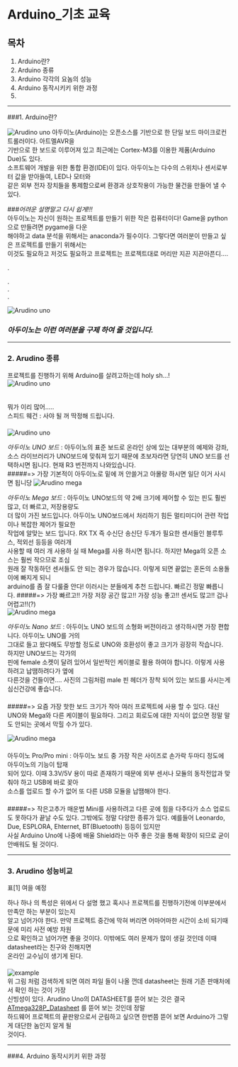 # Arduino_기초 교육
## 목차
1. Arduino란?
2. Arduino 종류 
3. Arduino 각각의 요놈의 성능
4. Arduino 동작시키키 위한 과정
5.
* * *
###1. Arduino란?   

![Arudino uno](./img/Arduino-callouts1.jpg)
   아두이노(Arduino)는 오픈소스를 기반으로 한 단일 보드 마이크로컨트롤러이다. 아트멜AVR을  
기반으로 한 보드로 이루어져 있고 최근에는 Cortex-M3를 이용한 제품(Arduino Due)도 있다.   
소프트웨어 개발을 위한 통합 환경(IDE)이 있다. 아두이노는 다수의 스위치나 센서로부터 값을 받아들여, LED나 모터와   
같은 외부 전자 장치들을 통제함으로써 환경과 상호작용이 가능한 물건을 만들어 낼 수 있다.   
       
   
   
  ###_어려운 설명말고 다시 쉽게!!!_   
   아두이노는 자신이 원하는 프로젝트를 만들기 위한 작은 컴퓨터이다! Game을 python으로 만들려면 pygame을 다운   
해야하고 data 분석을 위해서는 anaconda가 필수이다. 그렇다면 여러분이 만들고 싶은 프로젝트를 만들기 위해서는   
이것도 필요하고 저것도 필요하고 프로젝트는 프로젝트대로 머리만 지끈 지끈아픈디....   
   
      
         
.   

.   
.      
.
      
 ![Arudino uno](./img/headache.jpg)   
    
 ### _아두이노는 이런 여러분을 구제 하여 줄 것입니다._
 ***
 ### 2. Arudino 종류
 프로젝트를 진행하기 위해 Arduino를 살려고하는데 holy sh...!   
  ![Arudino uno](./img/mecha.PNG)    
  　   
  
 뭐가 이리 많어.....   
  스피드 웨건 : 사야 될 꺼 딱정해 드립니다.   
    　   
 ![Arudino uno](./img/arduino_uno.png)   
 
_아두이노 UNO 보드_ : 아두이노의 표준 보드로 온라인 상에 있는 대부분의 예제와 강좌, 소스 라이브러리가 UNO보드에 맞춰져 
있기 때문에 초보자라면 당연히 UNO 보드를 선택하시면 됩니다. 현재 R3 번전까지 나와있습니다.   
#####=> 가장 기본적이 아두이노로 밑에 꺼 안쓸거고 아몰랑 하시면 일단 이거 사시면 됩니당
![Arudino mega](./img/arduino_Mega.png)   

_아두이노 Mega 보드_ : 아두이노 UNO보드의 약 2배 크기에 제어할 수 있는 핀도 훨씬 많고, 더 빠르고, 저장용량도  
더 많이 가진 보드입니다. 아두이노 UNO보드에서 처리하기 힘든 멀티미디어 관련 작업이나 복잡한 제어가 필요한  
작업에 알맞는 보드 입니다. RX TX 즉 수신단 송신단 두개가 필요한 센서들인 블루투스, 적외선 등등을 여러개  
 사용할 때 여러 개 사용하 실 때 Mega를 사용 하시면 됩니다. 하지만 Mega의 오픈 소스는 훨씬 작으므로 조심  
 원래 잘 작동하던 센서들도 안 되는 경우가 많습니다. 이렇게 되면 끝없는 혼돈의 소용돌이에 빠지게 되니  
 arduino를 좀 잘 다룰줄 안다! 이러시는 분들에게 추천 드립니다. 빠르긴 정말 빠릅니다.
 #####=> 가장 빠르고!! 가장 저장 공간 많고!! 가장 성능 좋고!! 센서도 많고!! 겁나 어렵고!!(?)  
 ![Arudino mega](./img/arduino_nano.png)   
   
   _아두이노 Nano 보드_ : 아두이노 UNO 보드의 소형화 버전이라고 생각하시면 가장 편합니다. 아두이노 UNO를 거의  
   그대로 들고 왔다해도 무방할 정도로 UNO와 호환성이 좋고 크기가 굉장히 작습니다. 하지만 UNO보드는 각가의  
   핀에 female 소켓이 달려 있어서 일반적인 케이블로 활용 하여야 합니다. 이렇게 사용하려고 납땜하려다가 옆에  
   다른것을 건들이면.... 사진의 그림처럼 male 핀 헤더가 장착 되어 있는 보드를 사시는게 심신건강에 좋습니다.  
   　  
   #####=> 요즘 가장 핫한 보드 크기가 작아 여러 프로젝트에 사용 할 수 있다. 대신 UNO와 Mega와 다른 케이블이 필요하다. 그리고 회로도에 대한 지식이 없으면 정말 말도 안되는 곳에서 막힐 수가 있다.    
   
  ![Arudino mega](./img/arduino_mini.jpg)   
  　  
  아두이노 Pro/Pro mini : 아두이노 보드 중 가장 작은 사이즈로 손가락 두마디 정도에 아두이노의 기능이 탑재  
  되어 있다. 이때 3.3V/5V 용이 따로 존재하기 때문에 외부 센서나 모듈의 동작전압과 맞춰야 하고 USB에 바로 꽂아  
  소스를 업로드 할 수가 없어 또 다른 USB 모듈을 납땜해야 한다.  
  　  
  #####=> 작은고추가 매운법 Mini를 사용하려고 다른 곳에 힘을 다주다가 소스 업로드도 못하다가 끝날 수도 있다.
  그밖에도 정말 다양한 종류가 있다. 예를들어 Leonardo, Due, ESPLORA, Ehternet, BT(Bluetooth) 등등이 있지만  
  사실 Arduino Uno에 나중에 배울 Shield라는 아주 좋은 것을 통해 확장이 되므로 굳이 안배워도 될 것이다.  
  ***
  ### 3. Arudino 성능비교
  표[1] 여을 예정  
  
  하나 하나 의 특성은 위에서 다 설명 했고 혹시나 프로젝트를 진행하기전에 이부분에서 만족안 하는 부분이 있는지  
  알고 넘어가야 한다. 만약 프로젝트 중간에 막혀 버리면 어마어마한 시간이 소비 되기때문에 미리 사전 예방 차원  
  으로 확인하고 넘어가면 좋을 것이다. 이밖에도 여러 문제가 많이 생길 것인데 이때 datasheet라는 친구와 친해지면  
  온라인 교수님이 생기게 된다.  
  　  
  ![example](./img/구글.PNG)  
  위 그림 처럼 검색하게 되면 여러 파일 들이 나올 껀데 datasheet는 원래 기존 판매처에서 확인 하는 것이 가장  
  신빙성이 있다. Arudino Uno의 DATASHEET를 뜯어 보는 것은 결국  [ATmega328P_Datasheet](http://ww1.microchip.com/downloads/en/DeviceDoc/Atmel-7810-Automotive-Microcontrollers-ATmega328P_Datasheet.pdf) 를 뜯어 보는 것인데 정말  
  하드웨어 프로젝트의 끝판왕으로서 군림하고 싶으면 한번쯤 뜯어 보면 Arduino가 그렇게 대단한 놈인지 알게 될  
  것이다.
  ***
  ###4. Arduino 동작시키키 위한 과정